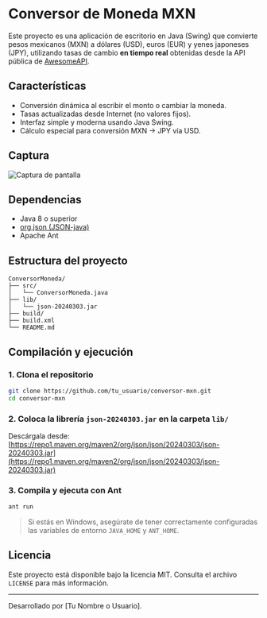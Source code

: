 # Conversor de Moneda MXN

Este proyecto es una aplicación de escritorio en Java (Swing) que convierte pesos mexicanos (MXN) a dólares (USD), euros (EUR) y yenes japoneses (JPY), utilizando tasas de cambio **en tiempo real** obtenidas desde la API pública de [AwesomeAPI](https://economia.awesomeapi.com.br/).

## Características

- Conversión dinámica al escribir el monto o cambiar la moneda.
- Tasas actualizadas desde Internet (no valores fijos).
- Interfaz simple y moderna usando Java Swing.
- Cálculo especial para conversión MXN → JPY vía USD.

## Captura

![Captura de pantalla](captura.png) <!-- Puedes agregar la imagen real cuando la tengas -->

## Dependencias

- Java 8 o superior
- [org.json (JSON-java)](https://github.com/stleary/JSON-java)
- Apache Ant

## Estructura del proyecto

```
ConversorMoneda/
├── src/
│   └── ConversorMoneda.java
├── lib/
│   └── json-20240303.jar
├── build/
├── build.xml
└── README.md
```

## Compilación y ejecución

### 1. Clona el repositorio
```bash
git clone https://github.com/tu_usuario/conversor-mxn.git
cd conversor-mxn
```

### 2. Coloca la librería `json-20240303.jar` en la carpeta `lib/`
Descárgala desde:  
[https://repo1.maven.org/maven2/org/json/json/20240303/json-20240303.jar](https://repo1.maven.org/maven2/org/json/json/20240303/json-20240303.jar)

### 3. Compila y ejecuta con Ant
```bash
ant run
```

> Si estás en Windows, asegúrate de tener correctamente configuradas las variables de entorno `JAVA_HOME` y `ANT_HOME`.

## Licencia

Este proyecto está disponible bajo la licencia MIT. Consulta el archivo `LICENSE` para más información.

---

Desarrollado por [Tu Nombre o Usuario].
